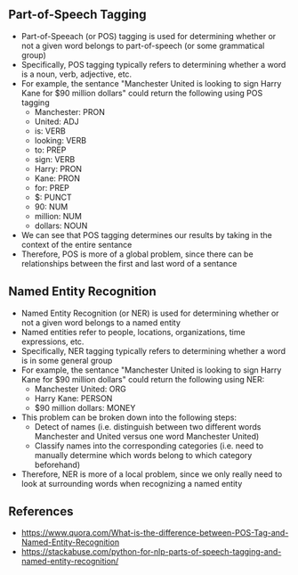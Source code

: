 ## Part-of-Speech Tagging
- Part-of-Speeach (or POS) tagging is used for determining whether or not a given word belongs to part-of-speech (or some grammatical group)
- Specifically, POS tagging typically refers to determining whether a word is a noun, verb, adjective, etc.
- For example, the sentance "Manchester United is looking to sign Harry Kane for $90 million dollars" could return the following using POS tagging
	- Manchester: PRON
	- United: ADJ
	- is: VERB
	- looking: VERB
	- to: PREP
	- sign: VERB
	- Harry: PRON
	- Kane: PRON
	- for: PREP
	- $: PUNCT
	- 90: NUM
	- million: NUM
	- dollars: NOUN
- We can see that POS tagging determines our results by taking in the context of the entire sentance
- Therefore, POS is more of a global problem, since there can be relationships between the first and last word of a sentance

## Named Entity Recognition
- Named Entity Recognition (or NER) is used for determining whether or not a given word belongs to a named entity
- Named entities refer to people, locations, organizations, time expressions, etc.
- Specifically, NER tagging typically refers to determining whether a word is in some general group
- For example, the sentance "Manchester United is looking to sign Harry Kane for $90 million dollars" could return the following using NER:
	- Manchester United: ORG
	- Harry Kane: PERSON
	- $90 million dollars: MONEY
- This problem can be broken down into the following steps:
	- Detect of names (i.e. distinguish between two different words Manchester and United versus one word Manchester United)
	- Classify names into the corresponding categories (i.e. need to manually determine which words belong to which category beforehand)
- Therefore, NER is more of a local problem, since we only really need to look at surrounding words when recognizing a named entity

## References
- https://www.quora.com/What-is-the-difference-between-POS-Tag-and-Named-Entity-Recognition
- https://stackabuse.com/python-for-nlp-parts-of-speech-tagging-and-named-entity-recognition/
